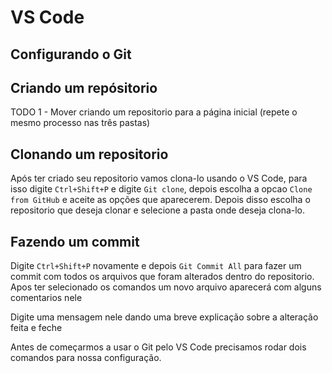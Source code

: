 # VS Code

## Configurando o Git

## Criando um repósitorio

TODO
1 - Mover criando um repositorio para a página inicial (repete o mesmo processo nas três pastas)

## Clonando um repositorio

Após ter criado seu repositorio vamos clona-lo usando o VS Code, para isso digite `Ctrl+Shift+P` e digite `Git clone`, depois escolha a opcao `Clone from GitHub` e aceite as opções que aparecerem. Depois disso escolha o repositorio que deseja clonar e selecione a pasta onde deseja clona-lo.

## Fazendo um commit

Digite `Ctrl+Shift+P` novamente e depois `Git Commit All` para fazer um commit com todos os arquivos que foram alterados dentro do repositorio. Apos ter selecionado os comandos um novo arquivo aparecerá com alguns comentarios nele


Digite uma mensagem nele dando uma breve explicação sobre a alteração feita e feche

Antes de começarmos a usar o Git pelo VS Code precisamos rodar dois comandos para nossa configuração.